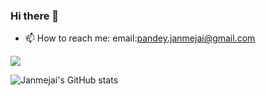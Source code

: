 ### Hi there 👋

<!--
**JanmejaiPandey/janmejaipandey** is a ✨ _special_ ✨ repository because its `README.md` (this file) appears on your GitHub profile.

Here are some ideas to get you started:

- 🔭 I’m currently working on ...
- 🌱 I’m currently learning ...
- 👯 I’m looking to collaborate on ...
- 🤔 I’m looking for help with ...
- 💬 Ask me about ...
- 📫 How to reach me: ...
- 😄 Pronouns: ...
- ⚡ Fun fact: ...
-->
- 📫 How to reach me: email:pandey.janmejai@gmail.com
<img src="https://github-readme-stats.vercel.app/api/top-langs/?username=janmejaipandey&count_private=true">

![Janmejai's GitHub stats](https://github-readme-stats.vercel.app/api?username=janmejaipandey&count_private=true)
